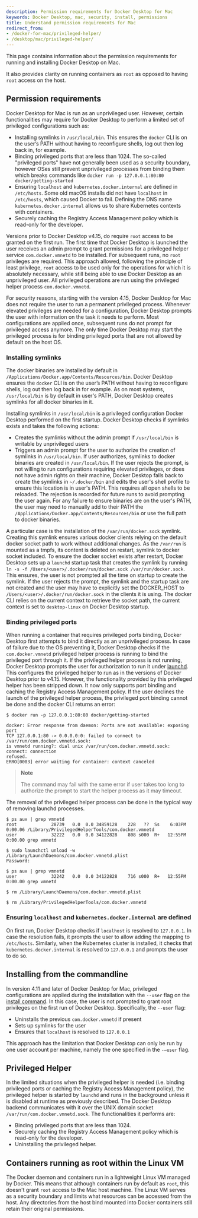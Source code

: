```yaml
---
description: Permission requirements for Docker Desktop for Mac
keywords: Docker Desktop, mac, security, install, permissions
title: Understand permission requirements for Mac
redirect_from:
- /docker-for-mac/privileged-helper/
- /desktop/mac/privileged-helper/
---
```


This page contains information about the permission requirements for running and installing Docker Desktop on Mac.

It also provides clarity on running containers as `root` as opposed to having `root` access on the host.

## Permission requirements

Docker Desktop for Mac is run as an unprivileged user. However, certain functionalities may require for Docker Desktop to perform a limited set of privileged configurations such as:
 - Installing symlinks in `/usr/local/bin`. This ensures the `docker` CLI is on the user’s PATH without having to reconfigure shells, log out then log back in, for example.
 - Binding privileged ports that are less than 1024. The so-called "privileged ports" have not generally been used as a security boundary, however OSes still prevent unprivileged processes from binding them which breaks commands like `docker run -p 127.0.0.1:80:80 docker/getting-started`
 - Ensuring `localhost` and `kubernetes.docker.internal` are defined in `/etc/hosts`. Some old macOS installs did not have `localhost` in `/etc/hosts`, which caused Docker to fail. Defining the DNS name `kubernetes.docker.internal` allows us to share Kubernetes contexts with containers.
 - Securely caching the Registry Access Management policy which is read-only for the developer.

Versions prior to Docker Desktop v4.15, do require `root` access to be granted on the first run. The first time that Docker Desktop is launched the user receives an admin prompt to grant permissions for a privileged helper service `com.docker.vmnetd` to be installed. For subsequent runs, no `root` privileges are required. This approach allowed, following the principle of least privilege, `root` access to be used only for the operations for which it is absolutely necessary, while still being able to use Docker Desktop as an unprivileged user. 
All privileged operations are run using the privileged helper process `com.docker.vmnetd`.

For security reasons, starting with the version 4.15, Docker Desktop for Mac does not require the user to run a permanent privileged process. Whenever elevated privileges are needed for a configuration,
Docker Desktop prompts the user with information on the task it needs to perform. Most configurations are applied once, subsequent runs do not prompt for privileged access anymore.
The only time Docker Desktop may start the privileged process is for binding privileged ports that are not allowed by default on the host OS.

### Installing symlinks

The docker binaries are installed by default in `/Applications/Docker.app/Contents/Resources/bin`. Docker Desktop ensures the `docker` CLI is on the user’s PATH without having to reconfigure shells, log out then log back in for example. As on most systems, `/usr/local/bin` is by default in user's PATH, Docker Desktop creates symlinks for all docker binaries in it.

Installing symlinks in `/usr/local/bin` is a privileged configuration Docker Desktop performed on the first startup. Docker Desktop checks if symlinks exists and takes the following actions: 
- Creates the symlinks without the admin prompt if `/usr/local/bin` is writable by unprivileged users
- Triggers an admin prompt for the user to authorize the creation of symlinks in `/usr/local/bin`. If user authorizes, symlinks to docker binaries are created in `/usr/local/bin`.
If the user rejects the prompt, is not willing to run configurations requiring elevated privileges, or does not have admin rights on their machine, Docker Desktop falls back to create the symlinks in `~/.docker/bin` and edits the user's shell profile to ensure this location is in user's PATH. This requires all open shells to be reloaded. 
The rejection is recorded for future runs to avoid prompting the user again.
For any failure to ensure binaries are on the user's PATH, the user may need to manually add to their PATH the `/Applications/Docker.app/Contents/Resources/bin` or use the full path to docker binaries.

A particular case is the installation of the `/var/run/docker.sock` symlink. Creating this symlink ensures various docker clients relying on the default docker socket path to work without additional changes. As the `/var/run` is mounted as a tmpfs, its content is deleted on restart, symlink to docker socket included.
To ensure the docker socket exists after restart, Docker Desktop sets up a `launchd` startup task that creates the symlink by running `ln -s -f /Users/<user>/.docker/run/docker.sock /var/run/docker.sock`. This ensures, the user is not prompted all the time on startup to create the symlink. If the user rejects the prompt, the symlink and the startup task are not created and the user may have to explicitly set the DOCKER_HOST to `/Users/<user>/.docker/run/docker.sock` in the clients it is using. The docker CLI relies on the current context to retrieve the socket path, the current context is set to `desktop-linux` on Docker Desktop startup.

### Binding privileged ports

When running a container that requires privileged ports binding, Docker Desktop first attempts to bind it directly as an unprivileged process. In case of failure due to the OS preventing it, Docker Desktop checks if the `com.docker.vmnetd` privileged helper process is running to bind the privileged port through it. If the privileged helper process is not running, Docker Desktop prompts the user for authorization to run it under [launchd](https://developer.apple.com/library/archive/documentation/MacOSX/Conceptual/BPSystemStartup/Chapters/CreatingLaunchdJobs.html).
This configures the privileged helper to run as in the versions of Docker Desktop prior to v4.15. However, the functionality provided by this privileged helper has been stripped down. It now only supports port binding and caching the Registry Access Management policy.
If the user declines the launch of the privileged helper process, the privileged port binding cannot be done and the docker CLI returns an error:
```console
$ docker run -p 127.0.0.1:80:80 docker/getting-started

docker: Error response from daemon: Ports are not available: exposing port
TCP 127.0.0.1:80 -> 0.0.0.0:0: failed to connect to /var/run/com.docker.vmnetd.sock:
is vmnetd running?: dial unix /var/run/com.docker.vmnetd.sock: connect: connection
refused.
ERRO[0003] error waiting for container: context canceled
```

> **Note**
>
> The command may fail with the same error if user takes too long to authorize the prompt to start the helper process as it may timeout.

The removal of the privileged helper process can be done in the typical way of removing launchd processes.

```console
$ ps aux | grep vmnetd                                                
root             28739   0.0  0.0 34859128    228   ??  Ss    6:03PM   0:00.06 /Library/PrivilegedHelperTools/com.docker.vmnetd
user             32222   0.0  0.0 34122828    808 s000  R+   12:55PM   0:00.00 grep vmnetd

$ sudo launchctl unload -w /Library/LaunchDaemons/com.docker.vmnetd.plist
Password:

$ ps aux | grep vmnetd                                                   
user             32242   0.0  0.0 34122828    716 s000  R+   12:55PM   0:00.00 grep vmnetd

$ rm /Library/LaunchDaemons/com.docker.vmnetd.plist 

$ rm /Library/PrivilegedHelperTools/com.docker.vmnetd 
```

### Ensuring `localhost` and `kubernetes.docker.internal` are defined

On first run, Docker Desktop checks if `localhost` is resolved to `127.0.0.1`. In case the resolution fails, it prompts the user to allow adding the mapping to `/etc/hosts`. Similarly, when the Kubernetes cluster is installed, it checks that `kubernetes.docker.internal` is resolved to `127.0.0.1` and prompts the user to do so. 

## Installing from the commandline

In version 4.11 and later of Docker Desktop for Mac, privileged configurations are applied during the installation with the `--user` flag on the [install command](../install/mac-install.md#install-from-the-command-line). In this case, the user is  not prompted to grant root privileges on the first run of Docker Desktop. Specifically, the `--user` flag:
- Uninstalls the previous `com.docker.vmnetd` if present
- Sets up symlinks for the user
- Ensures that `localhost` is resolved to `127.0.0.1`

This approach has the limitation that Docker Desktop can only be run by one user account per machine, namely the one specified in the `-–user` flag.

## Privileged Helper

In the limited situations when the privileged helper is needed (i.e. binding privileged ports or caching the Registry Access Management policy), the privileged helper is started by `launchd` and runs in the background unless it is disabled at runtime as previously described. The Docker Desktop backend communicates with it over the UNIX domain socket `/var/run/com.docker.vmnetd.sock`. The functionalities it performs are: 
- Binding privileged ports that are less than 1024.
- Securely caching the Registry Access Management policy which is read-only for the developer.
- Uninstalling the privileged helper.

## Containers running as root within the Linux VM

The Docker daemon and containers run in a lightweight Linux VM managed by Docker. This means that although containers run by default as `root`, this doesn't grant `root` access to the Mac host machine. The Linux VM serves as a security boundary and limits what resources can be accessed from the host. Any directories from the host bind mounted into Docker containers still retain their original permissions.


